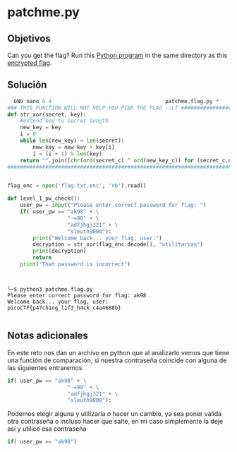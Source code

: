 # patchme.py

## Objetivos
Can you get the flag? Run this [Python program](https://artifacts.picoctf.net/c/386/patchme.flag.py) in the same directory as this [encrypted flag](https://artifacts.picoctf.net/c/386/flag.txt.enc).


## Solución 

```python
  GNU nano 6.4                                    patchme.flag.py *                                            
### THIS FUNCTION WILL NOT HELP YOU FIND THE FLAG --LT ########################
def str_xor(secret, key):
    #extend key to secret length
    new_key = key
    i = 0
    while len(new_key) < len(secret):
        new_key = new_key + key[i]
        i = (i + 1) % len(key)        
    return "".join([chr(ord(secret_c) ^ ord(new_key_c)) for (secret_c,new_key_c) in zip(secret,new_key)])
###############################################################################


flag_enc = open('flag.txt.enc', 'rb').read()

def level_1_pw_check():
    user_pw = input("Please enter correct password for flag: ")
    if( user_pw == "ak98" + \
                   "-=90" + \
                   "adfjhgj321" + \
                   "sleuth9000"):
        print("Welcome back... your flag, user:")
        decryption = str_xor(flag_enc.decode(), "utilitarian")
        print(decryption)
        return
    print("That password is incorrect")




```
```bash┌──(kali㉿kali)-[~/Downloads]
└─$ python3 patchme.flag.py 
Please enter correct password for flag: ak98
Welcome back... your flag, user:
picoCTF{p47ch1ng_l1f3_h4ck_c4a4688b}


```

## Notas adicionales 

En este reto nos dan un archivo en python que al analizarlo vemos que tiene una función de comparación, si nuestra contraseña coincide con alguna de las siguientes entraremos 

``` python
if( user_pw == "ak98" + \
                   "-=90" + \
                   "adfjhgj321" + \
                   "sleuth9000"):
```

Podemos elegir alguna y utilizarla o hacer un cambio, ya sea poner valida otra contraseña o incluso hacer que salte, en mi caso simplemente la deje así y utilice esa contraseña 

```python
if( user_pw == "ak98")
```